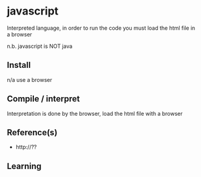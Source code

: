 # javascript

Interpreted language, in order to run the code you must load the html file in a browser

n.b. javascript is NOT java
## Install
n/a use a browser
## Compile / interpret
Interpretation is done by the browser, load the html file with a browser
## Reference(s)
* http://??

## Learning
